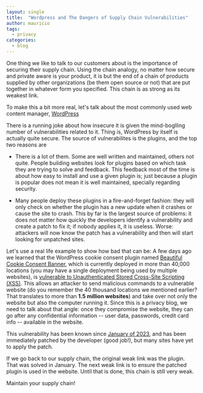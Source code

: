 ```yaml
---
layout: single
title:  "Wordpress and The Dangers of Supply Chain Vulnerabilities"
author: mauricio
tags:
  - privacy
categories:
  - blog
---
```

One thing we like to talk to our customers about is the importance of
securing their supply chain. Using the chain analogy, no matter how secure and
private aware is your product, it is but the end of a chain of products
supplied by other organizations (be them open source or not) that are put
together in whatever form you specified. This chain is as strong as its
weakest link.

To make this a bit more real, let's talk about 
the most commonly used web content manager,
[WordPress](https://wordpress.com/)

There is a running joke about how insecure it is given the mind-boglling
number of vulnerabilities related to it.
Thing is, WordPress by itself is actually quite secure.
The source of vulnerabilites is the plugins, and the top two reasons are

- There is a lot of them.
Some are well written and maintained, others not quite.
People building websites look for plugins based on which task they are
trying to solve and feedback. This feedback most of the time is about how
easy to install and use a given plugin is; just because a plugin is popular
does not mean it is well maintained, specially regarding security.

- Many people deploy these plugins in a
fire-and-forget fashion: they will only check on whether the plugin has
a new update when it crashes or cause the site to crash.
This by far is the largest source of problems: it does not matter how
quickly the developers identify a vulnerability and create a patch to fix it;
if nobody applies it, it is useless. Worse: attackers will now know the patch
has a vulnerability and then will start looking for unpatched sites.

Let's use a real life example to show how bad that can be:
A few days ago we learned that the
WordPress cookie consent plugin named 
[Beautiful Cookie Consent Banner](https://wordpress.org/plugins/beautiful-and-responsive-cookie-consent/), 
which
is currently deployed in more than 40,000 locations (you may have a
single deployment being used by multiple websites),
is
[vulnerable to
Unauthenticated Stored Cross-Site Scripting (XSS)](https://www.bleepingcomputer.com/news/security/hackers-target-15m-wordpress-sites-with-cookie-consent-plugin-exploit/). This allows an attacker to send malicious commands to a
vulnerable website (do you remember the 40 thousand locations we mentioned
earlier? That translates to more than **1.5 million websites**) and take over
not only the website but also the computer running it.
Since this is a privacy blog, we need to talk about that angle: once they
compromise the website, they can go after any confidential information --
user data, passwords, credit card info -- available in the website.

This vulnerability has been known since
[January of 2023](https://www.pluginvulnerabilities.com/2023/01/31/hacker-might-be-exploiting-unfixed-plugin-vulnerability-that-wpscan-patchstack-and-wordfence-all-claimed-was-fixed/), 
and has been immediately patched by the developer 
(good job!), but many sites have yet to apply the patch.

If we go back to our supply chain, the original weak link was the plugin.
That was solved in January. The next weak link is to ensure the patched plugin is used
in the website. Until that is done, this chain is still very weak.

Maintain your supply chain!
